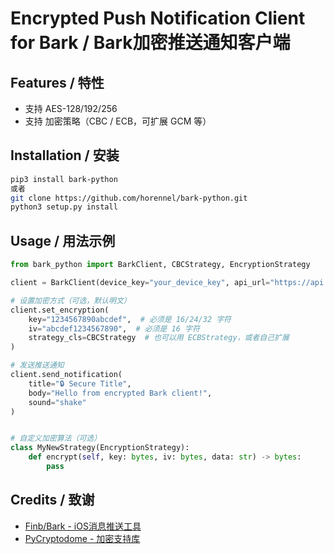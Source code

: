# Encrypted Push Notification Client for Bark / Bark加密推送通知客户端

## Features / 特性

- 支持 AES-128/192/256
- 支持 加密策略（CBC / ECB，可扩展 GCM 等）


## Installation / 安装

```bash
pip3 install bark-python
或者
git clone https://github.com/horennel/bark-python.git
python3 setup.py install
```

## Usage / 用法示例

```python
from bark_python import BarkClient, CBCStrategy, EncryptionStrategy

client = BarkClient(device_key="your_device_key", api_url="https://api.day.app")

# 设置加密方式（可选，默认明文）
client.set_encryption(
    key="1234567890abcdef",  # 必须是 16/24/32 字符
    iv="abcdef1234567890",  # 必须是 16 字符
    strategy_cls=CBCStrategy  # 也可以用 ECBStrategy，或者自己扩展
)

# 发送推送通知
client.send_notification(
    title="🔒 Secure Title",
    body="Hello from encrypted Bark client!",
    sound="shake"
)


# 自定义加密算法（可选）
class MyNewStrategy(EncryptionStrategy):
    def encrypt(self, key: bytes, iv: bytes, data: str) -> bytes:
        pass
```

## Credits / 致谢

- [Finb/Bark - iOS消息推送工具](https://github.com/Finb/Bark)
- [PyCryptodome - 加密支持库](https://github.com/Legrandin/pycryptodome)
